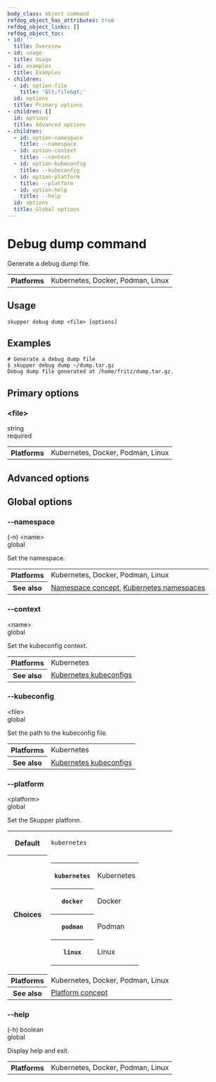 ```yaml
---
body_class: object command
refdog_object_has_attributes: true
refdog_object_links: []
refdog_object_toc:
- id: ''
  title: Overview
- id: usage
  title: Usage
- id: examples
  title: Examples
- children:
  - id: option-file
    title: '&lt;file&gt;'
  id: options
  title: Primary options
- children: []
  id: options
  title: Advanced options
- children:
  - id: option-namespace
    title: --namespace
  - id: option-context
    title: --context
  - id: option-kubeconfig
    title: --kubeconfig
  - id: option-platform
    title: --platform
  - id: option-help
    title: --help
  id: options
  title: Global options
---
```


# Debug dump command

<section>

Generate a debug dump file.

<table class="fields"><tr><th>Platforms</th><td>Kubernetes, Docker, Podman, Linux</td></table>

</section>

<section>

## Usage

~~~ shell
skupper debug dump <file> [options]
~~~

</section>

<section>

## Examples

~~~ console
# Generate a debug dump file
$ skupper debug dump ~/dump.tar.gz
Debug dump file generated at /home/fritz/dump.tar.gz.
~~~

</section>

<section class="attributes">

## Primary options

<div class="attribute">
<div class="attribute-heading">
<h3 id="option-file">&lt;file&gt;</h3>
<div class="attribute-type-info">string</div>
<div class="attribute-flags">required</div>
</div>
<div class="attribute-body">

<table class="fields"><tr><th>Platforms</th><td>Kubernetes, Docker, Podman, Linux</td></table>

</div>
</div>

</section>

<section class="attributes">

## Advanced options

</section>

<section class="attributes">

## Global options

<div class="attribute collapsed">
<div class="attribute-heading">
<h3 id="option-namespace">--namespace</h3>
<div class="attribute-type-info">(-n) &lt;name&gt;</div>
<div class="attribute-flags">global</div>
</div>
<div class="attribute-body">

Set the namespace.

<table class="fields"><tr><th>Platforms</th><td>Kubernetes, Docker, Podman, Linux</td><tr><th>See also</th><td><a href="/concepts/namespace.html">Namespace concept</a>, <a href="https://kubernetes.io/docs/concepts/overview/working-with-objects/namespaces/">Kubernetes namespaces</a></td></table>

</div>
</div>

<div class="attribute collapsed">
<div class="attribute-heading">
<h3 id="option-context">--context</h3>
<div class="attribute-type-info">&lt;name&gt;</div>
<div class="attribute-flags">global</div>
</div>
<div class="attribute-body">

Set the kubeconfig context.

<table class="fields"><tr><th>Platforms</th><td>Kubernetes</td><tr><th>See also</th><td><a href="https://kubernetes.io/docs/concepts/configuration/organize-cluster-access-kubeconfig/">Kubernetes kubeconfigs</a></td></table>

</div>
</div>

<div class="attribute collapsed">
<div class="attribute-heading">
<h3 id="option-kubeconfig">--kubeconfig</h3>
<div class="attribute-type-info">&lt;file&gt;</div>
<div class="attribute-flags">global</div>
</div>
<div class="attribute-body">

Set the path to the kubeconfig file.

<table class="fields"><tr><th>Platforms</th><td>Kubernetes</td><tr><th>See also</th><td><a href="https://kubernetes.io/docs/concepts/configuration/organize-cluster-access-kubeconfig/">Kubernetes kubeconfigs</a></td></table>

</div>
</div>

<div class="attribute collapsed">
<div class="attribute-heading">
<h3 id="option-platform">--platform</h3>
<div class="attribute-type-info">&lt;platform&gt;</div>
<div class="attribute-flags">global</div>
</div>
<div class="attribute-body">

Set the Skupper platform.

<table class="fields"><tr><th>Default</th><td><p><code>kubernetes</code></p>
</td><tr><th>Choices</th><td><table class="choices"><tr><th><code>kubernetes</code></th><td><p>Kubernetes</p>
</td></tr><tr><th><code>docker</code></th><td><p>Docker</p>
</td></tr><tr><th><code>podman</code></th><td><p>Podman</p>
</td></tr><tr><th><code>linux</code></th><td><p>Linux</p>
</td></tr></table></td><tr><th>Platforms</th><td>Kubernetes, Docker, Podman, Linux</td><tr><th>See also</th><td><a href="/concepts/platform.html">Platform concept</a></td></table>

</div>
</div>

<div class="attribute collapsed">
<div class="attribute-heading">
<h3 id="option-help">--help</h3>
<div class="attribute-type-info">(-h) boolean</div>
<div class="attribute-flags">global</div>
</div>
<div class="attribute-body">

Display help and exit.

<table class="fields"><tr><th>Platforms</th><td>Kubernetes, Docker, Podman, Linux</td></table>

</div>
</div>

</section>
